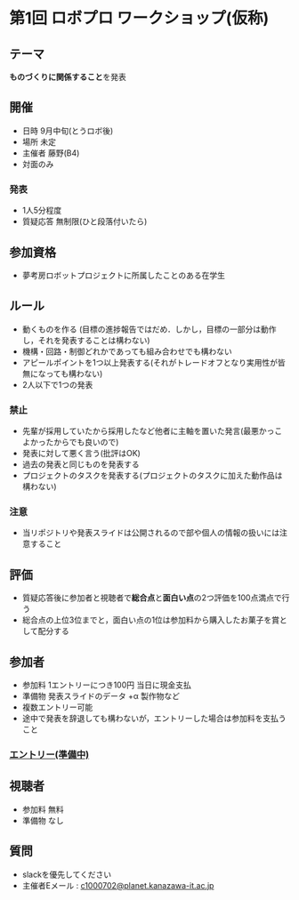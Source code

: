 # 第1回 ロボプロ ワークショップ(仮称)
## テーマ
**ものづくりに関係すること**を発表

## 開催
- 日時 9月中旬(とうロボ後)
- 場所 未定
- 主催者 藤野(B4)
- 対面のみ

### 発表
- 1人5分程度
- 質疑応答 無制限(ひと段落付いたら)

## 参加資格
- 夢考房ロボットプロジェクトに所属したことのある在学生

## ルール
- 動くものを作る (目標の進捗報告ではだめ．しかし，目標の一部分は動作し，それを発表することは構わない)
- 機構・回路・制御どれかであっても組み合わせでも構わない
- アピールポイントを1つ以上発表する(それがトレードオフとなり実用性が皆無になっても構わない)
- 2人以下で1つの発表

### 禁止
- 先輩が採用していたから採用したなど他者に主軸を置いた発言(最悪かっこよかったからでも良いので)
- 発表に対して悪く言う(批評はOK)
- 過去の発表と同じものを発表する
- プロジェクトのタスクを発表する(プロジェクトのタスクに加えた動作品は構わない)

### 注意
- 当リポジトリや発表スライドは公開されるので部や個人の情報の扱いには注意すること

## 評価
- 質疑応答後に参加者と視聴者で**総合点**と**面白い点**の2つ評価を100点満点で行う
- 総合点の上位3位までと，面白い点の1位は参加料から購入したお菓子を賞として配分する

## 参加者
- 参加料 1エントリーにつき100円 当日に現金支払
- 準備物 発表スライドのデータ +α 製作物など
- 複数エントリー可能
- 途中で発表を辞退しても構わないが，エントリーした場合は参加料を支払うこと

### [エントリー(準備中)]()
## 視聴者
- 参加料 無料
- 準備物 なし

## 質問
- slackを優先してください
- 主催者Eメール : c1000702@planet.kanazawa-it.ac.jp
